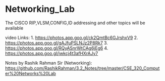 # Networking_Lab
The CISCO RIP,VLSM,CONFIG,ID addressing and other topics will be available

video Links: 1. https://photos.app.goo.gl/ck2QmtBc6GJrshxV9
             2. https://photos.app.goo.gl/gAJfuPSLNJz2P8Rk7
             3. https://photos.app.goo.gl/RQyASnrWtCAg6jEg6
             4. https://photos.app.goo.gl/jwkcj4t3afHXrAJy7

Notes by Rashik Rahman Sir (Networking):  https://github.com/RashikRahman/3.2_Notes/tree/master/CSE_320_Computer%20Networks%20Lab
